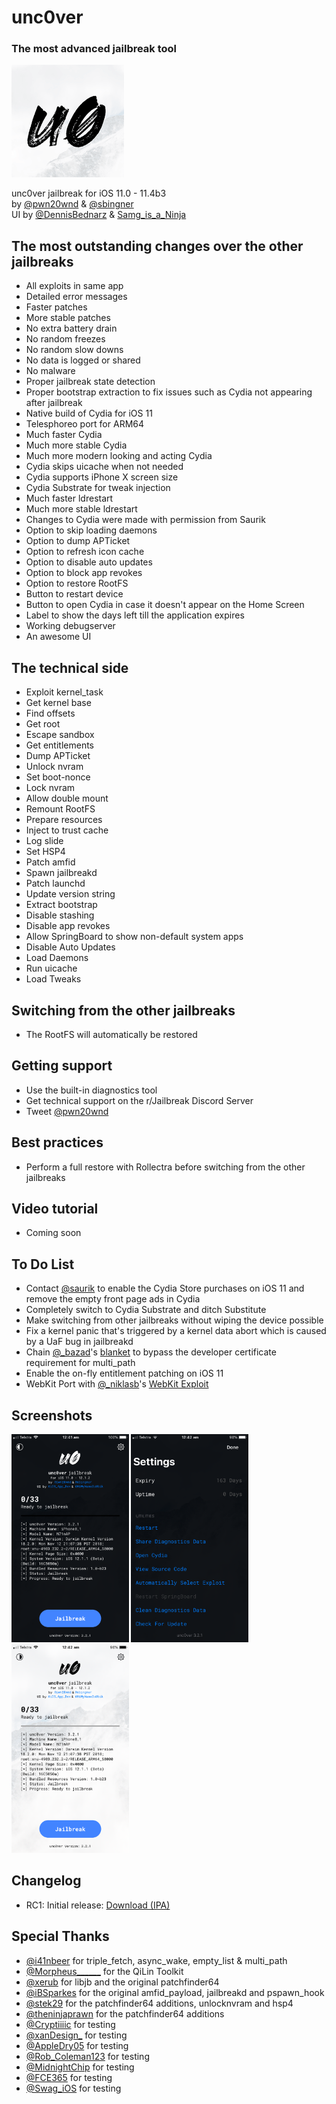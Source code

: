 # unc0ver
### The most advanced jailbreak tool
![unc0ver logo](https://raw.githubusercontent.com/pwn20wndstuff/Undecimus/master/Undecimus/Assets.xcassets/AppIcon.appiconset/Icon-App-60x60%403x.png?token=AlyO4xDujoguob2DCFfUbNI8jO82OyCgks5bx5ZPwA%3D%3D)

unc0ver jailbreak for iOS 11.0 - 11.4b3<br/>
by [@pwn20wnd](https://twitter.com/Pwn20wnd) & [@sbingner](https://twitter.com/sbingner)<br/>
UI by [@DennisBednarz](https://twitter.com/DennisBednarz) & [Samg_is_a_Ninja](https://reddit.com/u/Samg_is_a_Ninja)<br/>

## The most outstanding changes over the other jailbreaks
* All exploits in same app
* Detailed error messages
* Faster patches
* More stable patches
* No extra battery drain
* No random freezes
* No random slow downs
* No data is logged or shared
* No malware
* Proper jailbreak state detection
* Proper bootstrap extraction to fix issues such as Cydia not appearing after jailbreak
* Native build of Cydia for iOS 11
* Telesphoreo port for ARM64
* Much faster Cydia
* Much more stable Cydia
* Much more modern looking and acting Cydia
* Cydia skips uicache when not needed
* Cydia supports iPhone X screen size
* Cydia Substrate for tweak injection
* Much faster ldrestart 
* Much more stable ldrestart
* Changes to Cydia were made with permission from Saurik 
* Option to skip loading daemons
* Option to dump APTicket
* Option to refresh icon cache
* Option to disable auto updates
* Option to block app revokes
* Option to restore RootFS
* Button to restart device
* Button to open Cydia in case it doesn't appear on the Home Screen
* Label to show the days left till the application expires
* Working debugserver
* An awesome UI

## The technical side
* Exploit kernel_task
* Get kernel base
* Find offsets
* Get root
* Escape sandbox
* Get entitlements
* Dump APTicket
* Unlock nvram
* Set boot-nonce
* Lock nvram
* Allow double mount
* Remount RootFS
* Prepare resources
* Inject to trust cache
* Log slide
* Set HSP4
* Patch amfid
* Spawn jailbreakd
* Patch launchd
* Update version string
* Extract bootstrap
* Disable stashing
* Disable app revokes
* Allow SpringBoard to show non-default system apps
* Disable Auto Updates
* Load Daemons
* Run uicache
* Load Tweaks

## Switching from the other jailbreaks
* The RootFS will automatically be restored

## Getting support
* Use the built-in diagnostics tool
* Get technical support on the r/Jailbreak Discord Server
* Tweet [@pwn20wnd](https://twitter.com/Pwn20wnd)

## Best practices
* Perform a full restore with Rollectra before switching from the other jailbreaks

## Video tutorial
* Coming soon

## To Do List
* Contact [@saurik](https://twitter.com/saurik) to enable the Cydia Store purchases on iOS 11 and remove the empty front page ads in Cydia
* Completely switch to Cydia Substrate and ditch Substitute
* Make switching from other jailbreaks without wiping the device possible
* Fix a kernel panic that's triggered by a kernel data abort which is caused by a UaF bug in jailbreakd
* Chain [@_bazad](https://twitter.com/_bazad)'s [blanket](https://github.com/bazad/blanket) to bypass the developer certificate requirement for multi_path
* Enable the on-fly entitlement patching on iOS 11
* WebKit Port with [@_niklasb](https://twitter.com/_niklasb)'s [WebKit Exploit](https://github.com/phoenhex/files/tree/master/exploits/ios-11.3.1)

## Screenshots
<img src="https://raw.githubusercontent.com/pwn20wndstuff/Undecimus/master/Resources/Screenshot-1.PNG?token=AlyO4wXUInR6oHEgx0Tg31ri0t1q91frks5bx5ZbwA%3D%3D" width="187.5" height="333.5" /> <img src="https://raw.githubusercontent.com/pwn20wndstuff/Undecimus/master/Resources/Screenshot-2.PNG?token=AlyO48Vs-YYcaKUgxXh8nIEUQQz_QEoqks5bx5ZqwA%3D%3D" width="187.5" height="333.5" /> <img src="https://raw.githubusercontent.com/pwn20wndstuff/Undecimus/master/Resources/Screenshot-3.PNG?token=AlyO44tYr5-jl7Pg0jup0tCqm3rSjUhiks5bx5Z4wA%3D%3D" width="187.5" height="333.5" />

## Changelog
* RC1: Initial release: [Download (IPA)](https://github.com/pwn20wndstuff/Undecimus/raw/master/Resources/Undecimus.ipa)

## Special Thanks
* [@i41nbeer](https://twitter.com/i41nbeer) for triple_fetch, async_wake, empty_list & multi_path
* [@Morpheus______](https://twitter.com/Morpheus______) for the QiLin Toolkit
* [@xerub](https://twitter.com/xerub) for libjb and the original patchfinder64
* [@iBSparkes](https://twitter.com/iBSparkes) for the original amfid_payload, jailbreakd and pspawn_hook
* [@stek29](https://twitter.com/stek29) for the patchfinder64 additions, unlocknvram and hsp4
* [@theninjaprawn](https://twitter.com/theninjaprawn) for the patchfinder64 additions
* [@Cryptiiiic](https://twitter.com/Cryptiiiic) for testing
* [@xanDesign_](https://twitter.com/xanDesign_) for testing
* [@AppleDry05](https://twitter.com/AppleDry05) for testing
* [@Rob_Coleman123](https://twitter.com/Rob_Coleman123) for testing
* [@MidnightChip](https://twitter.com/MidnightChip) for testing
* [@FCE365](https://twitter.com/FCE365) for testing
* [@Swag_iOS](https://twitter.com/Swag_iOS) for testing
